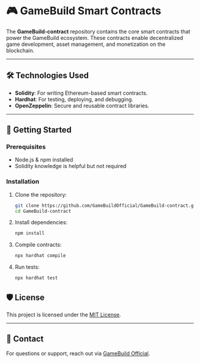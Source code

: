 
# 🎮 GameBuild Smart Contracts  
The **GameBuild-contract** repository contains the core smart contracts that power the GameBuild ecosystem. These contracts enable decentralized game development, asset management, and monetization on the blockchain.

---


## 🛠️ Technologies Used  
- **Solidity**: For writing Ethereum-based smart contracts.  
- **Hardhat**: For testing, deploying, and debugging.  
- **OpenZeppelin**: Secure and reusable contract libraries.  

---

## 🚀 Getting Started  

### Prerequisites  
- Node.js & npm installed  
- Solidity knowledge is helpful but not required  

### Installation  

1. Clone the repository:  
   ```bash  
   git clone https://github.com/GameBuildOfficial/GameBuild-contract.git  
   cd GameBuild-contract  
   ```  

2. Install dependencies:  
   ```bash  
   npm install  
   ```  

3. Compile contracts:  
   ```bash  
   npx hardhat compile  
   ```  

4. Run tests:  
   ```bash  
   npx hardhat test  
   ```  



## 🛡️ License  
This project is licensed under the [MIT License](LICENSE).  

---

## 🔗 Contact  
For questions or support, reach out via [GameBuild Official](https://github.com/GameBuildOfficial).  
